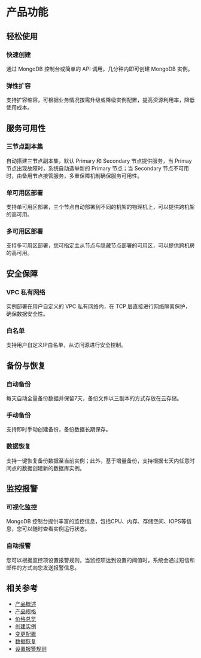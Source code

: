 # 产品功能

## 轻松使用

### 快速创建
通过 MongoDB 控制台或简单的 API 调用，几分钟内即可创建 MongoDB 实例。

### 弹性扩容
支持扩容缩容，可根据业务情况按需升级或降级实例配置，提高资源利用率，降低使用成本。

## 服务可用性

### 三节点副本集

自动搭建三节点副本集，默认 Primary 和 Secondary 节点提供服务，当 Primay 节点出现故障时，系统自动选举新的 Primary 节点；当 Secondary 节点不可用时，由备用节点接管服务，多重保障机制确保服务可用性。

### 单可用区部署

支持单可用区部署，三个节点自动部署到不同的机架的物理机上，可以提供跨机架的高可用。

### 多可用区部署

支持多可用区部署，您可指定主从节点与隐藏节点部署的可用区，可以提供跨机房的高可用。

## 安全保障
 
### VPC 私有网络
实例部署在用户自定义的 VPC 私有网络内，在 TCP 层直接进行网络隔离保护，确保数据安全性。

### 白名单
支持用户自定义IP白名单，从访问源进行安全控制。


## 备份与恢复

### 自动备份
每天自动全量备份数据并保留7天，备份文件以三副本的方式存放在云存储。

### 手动备份
支持即时手动创建备份，备份数据长期保存。

### 数据恢复
支持一键恢复备份数据至当前实例；此外，基于增量备份，支持根据七天内任意时间点的数据创建新的数据库实例。

## 监控报警

### 可视化监控
MongoDB 控制台提供丰富的监控信息，包括CPU、内存、存储空间、IOPS等信息，您可以随时查看实例运行状态。

### 自动报警
您可以根据监控项设置报警规则，当监控项达到设置的阈值时，系统会通过短信和邮件的方式向您发送报警信息。

## 相关参考

- [产品概述](../Product-Introduction/Overview.md)
- [产品规格](../Product-Introduction/Specification.md)
- [价格总览](../Pricing/Price-Overview.md)
- [创建实例](../Getting-Started/Create-Instance.md)
- [变更配置](../Operation-Guide/Instance-Management/Modify-Instance-Spec.md)
- [数据恢复](../Operation-Guide/Backup/Restore-Instance.md)
- [设置报警规则](../Operation-Guide/Monitoring/Alarm-Rules.md)


